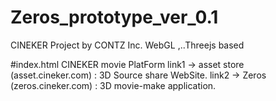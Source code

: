 # Zeros_prototype_ver_0.1
CINEKER Project by CONTZ Inc.
WebGL ,..Threejs based

#index.html
CINEKER movie PlatForm
link1 -> asset store (asset.cineker.com) : 3D Source share WebSite.
link2 -> Zeros (zeros.cineker.com) : 3D movie-make application. 
